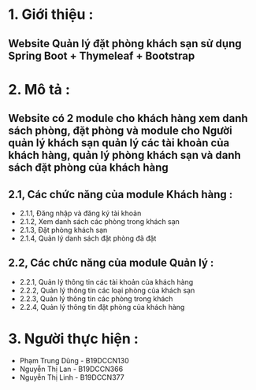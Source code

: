 # 1. Giới thiệu :
   ## Website Quản lý đặt phòng khách sạn sử dụng Spring Boot + Thymeleaf + Bootstrap 
# 2. Mô tả :
  ## Website có 2 module cho khách hàng xem danh sách phòng, đặt phòng và module cho Người quản lý khách sạn quản lý các tài khoản của khách hàng, quản lý phòng khách sạn và danh sách đặt phòng của khách hàng
  ## 2.1, Các chức năng của module Khách hàng :
  * 2.1.1, Đăng nhập và đăng ký tài khoản 
  * 2.1.2, Xem danh sách các phòng trong khách sạn
  * 2.1.3, Đặt phòng khách sạn
  * 2.1.4, Quản lý danh sách đặt phòng đã đặt
  ## 2.2, Các chức năng của module Quản lý :
  * 2.2.1, Quản lý thông tin các tài khoản của khách hàng 
  * 2.2.2, Quản lý thông tin các loại phòng của khách sạn
  * 2.2.3, Quản lý thông tin các phòng trong khách 
  * 2.2.4, Quản lý thông tin đặt phòng của khách hàng
# 3. Người thực hiện :
* Phạm Trung Dũng - B19DCCN130
* Nguyễn Thị Lan - B19DCCN366
* Nguyễn Thị Linh - B19DCCN377 

